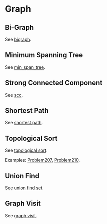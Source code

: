 # Graph

## Bi-Graph

See [bigraph](graph_bigraph.cpp).

## Minimum Spanning Tree

See [min_span_tree](graph_min_span_tree.cpp).

## Strong Connected Component

See [scc](graph_scc.cpp).

## Shortest Path

See [shortest path](graph_shortest_path.cpp).

## Topological Sort

See [topological sort](graph_topological_sort.cpp).

Examples: [Problem207](Problem207.java), [Problem210](Problem210.java).

## Union Find

See [union find set](graph_union_find.cpp).

## Graph Visit

See [graph visit](graph_visit.cpp).